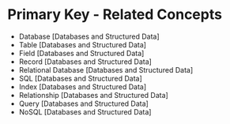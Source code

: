 # Primary Key - Related Concepts

- Database [Databases and Structured Data]
- Table [Databases and Structured Data]
- Field [Databases and Structured Data]
- Record [Databases and Structured Data]
- Relational Database [Databases and Structured Data]
- SQL [Databases and Structured Data]
- Index [Databases and Structured Data]
- Relationship [Databases and Structured Data]
- Query [Databases and Structured Data]
- NoSQL [Databases and Structured Data]
